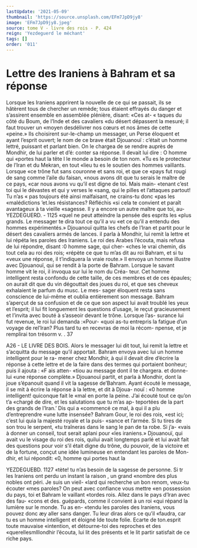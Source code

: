 ```yaml
---
lastUpdate: '2021-05-09'
thumbnail: 'https://source.unsplash.com/EFm7JpD9jy8'
image: 'EFm7JpD9jy8.jpeg'
source: tome V - livre des rois - P. 424
reign: 'Yezdeguerd le méchant'
tags: []
order: '011'
---
```


# Lettre des Iraniens à Bahram et sa réponse

Lorsque les Iraniens apprirent la nouvelle de ce qui se passait, ils se hâtèrent tous de chercher un remède; tous étaient effrayés du danger et s’assirent ensemble en assemblée plénière, disant: «Ces at-
« taques du côté du Boum, de l’Inde et des cavaliers
«du désert dépassent la mesuré; il faut trouver un «moyen desdélivrer nos cœurs et nos âmes de cette «peine.» Ils choisirent sur-le-champ un messager, un Perse éloquent et ayant l’esprit ouvert; le nom
de ce brave était Djouanouï : c’était un homme
lettré, puissant et parlant bien. On le chargea de se rendre auprès de Mondhir, de lui parler et d’é: conter sa réponse. Il devait lui dire : O homme qui «portes haut la tête l le monde a besoin de ton nom. «Tu es le protecteur de l’Iran et du Mekran, en tout «lieu tu es le soutien des hommes vaillants. Lorsque «ce trône fut sans couronne et sans roi, et que ce «pays fut rougi de sang comme l’aile du faisan, «nous avons dit que tu serais le maître de ce pays, «car nous avons vu qu’il est digne de toi. Mais main- «tenant c’est toi qui le dévastes et qui y verses le «sang, qui le pilles et l’attaques partout! Tu n’as
« pas toujours été ainsi malfaisant, ne crains-tu donc «pas les «malédictions ’et.les résistances? Réfléchis
«si cela te convient et paraît avantageux à ta vieille «sagesse. Il y a encore un autre maître que toi, au-
YEZDEGUERD. - 1125 «quel ne peut atteindre la pensée des esprits les
«plus grands. Le messager te dira tout ce qu’il a vu «et ce qu’il a entendu des hommes expérimentés.»
Djouanouï quitta les chefs de l’Iran et partit pour
le désert des cavaliers armés de lances. il parla à Mondhir, lui remit la lettre et lui répéta les paroles
des Iraniens. Le roi des Arabes l’écouta, mais refusa
de lui répondre, disant :0 homme sage, qui cher- «ches le vrai chemin, dis tout cela au roi des rois; «répète ce que tu m’as dit au roi Bahram, et si tu
«veux une réponse, il t’indiquera la vraie route.» Il
envoya un homme illustre avec Djouanouï, qui se rendit à la porte de Bahram. Lorsque le savant homme vit le roi, il invoqua sur lui le nom du Créa- teur. Cet homme intelligent resta confondu de cette taille, de ces membres et de ces épaules; on aurait dit que du vin dégouttait des joues du roi, et que ses cheveux exhalaient le parfum du musc. Le mes-
sager éloquent resta sans conscience de lui-même et
oublia entièrement son message. Bahram s’aperçut
de sa confusion et de ce que son aspect lui avait troublé les yeux et l’esprit; il lui fit longuement les questions d’usage, le reçut gracieusement et l’invita
avec bouté à s’asseoir devant le trône. Lorsque l’as-
surance lui fut revenue, le roi lui demanda :«Pour- «quoi as-tu entrepris la fatigue d’un voyage de rel’lran? Plus tard tu en recevras de moi la récom- npense, et je remplirai ton trésorm
v. . 37

A26 - LE LIVRE DES BOIS.
Alors le messager lui dit tout, lui remit la lettre
et s’acquitta du message qu’il apportait. Bahram
envoya avec lui un homme intelligent pour le ra- mener chez Mondhir, à qui il devait dire d’écrire la réponse à cette lettre et de la faire dans des termes
qui portaient bonheur; puis il ajouta : «F ais atten- «tiou au message dont il te chargera. et donne-lui «une réponse complète.» Djouanouï partit, et parla
à Mondhir, dont la joue s’épanouit quand il vit la
sagesse de’Bahram. Ayant écouté le message, il se
mit à écrire la réponse à la lettre, et dit à Djoua-
nouï : «0 homme intelligent! quiconque fait le «mal en porte la peine. J’ai écouté tout ce qu’on t’a
«chargé de dire, et les salutations que tu m’as ap- teportées de la part des grands de l’lran.’ Dis qui a «commencé ce mal, à qui il a plu d’entreprendre «une lutte insensée? Bahram Gour, le roi des rois, «est ici; c’est lui quia la majesté royale et la puis- «sance et l’armée. Si tu tires de son trou le serpent,
«tu traîneras dans le sang le pan de ta robe. Si j’a-
«vais à donner un conseil, tout serait aplani pour «les iraniens.»
Djouanouï, qui avait vu le visage du roi des rois, quilui avait longtemps parlé et lui avait fait des questions pour voir s’il était digne du trône, du pouvoir, de la victoire et de la fortune, conçut une idée lumineuse en entendant les paroles de Mon- dhir, et lui répondit: «0, homme qui portes haut la

YEZDEGUEBD. 1127 «tète! tu n’as besoin de la sagesse de personne. Si
tr les Iraniens ont perdu un instant la raison , un grand «nombre des plus nobles ont péri. Je suis un vieil- «lard qui recherche un bon renom, veux-tu écouter «mes paroles? On peut avec confiance vous mettre «en possession du pays, toi et Bahram le vaillant «tordes rois. Allez dans le pays d’lran avec des fau- «cons et des. guépards, comme il convient à un roi
«qui répand la lumière sur le monde. Tu as en- «tendu les paroles des Iraniens, vous pouvez donc æy aller sans danger. Tu leur diras alors ce qu’il «faudra, car tu es un homme intelligent et éloigné
Ide toute folie. Ecarte de ton.esprit toute mauvaise «intention, et détourne-toi des reproches et des «querellesmlllondhir l’écouta, lui lit des présents et
le lit partir satisfait de ce riche pays.
